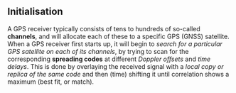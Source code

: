 ## Initialisation

A GPS receiver typically consists of tens to hundreds of so-­called **channels**, and will allocate each of these to a specific GPS (GNSS) satellite. When a GPS receiver first starts up, it will begin to *search for a particular GPS satellite on each of its channels*, by trying to scan for the corresponding **spreading codes** at different *Doppler offsets* and *time delays*. This is done by overlaying the received signal with a *local copy or replica of the same code* and then (time) shifting it until correlation shows a maximum (best fit, or match).
